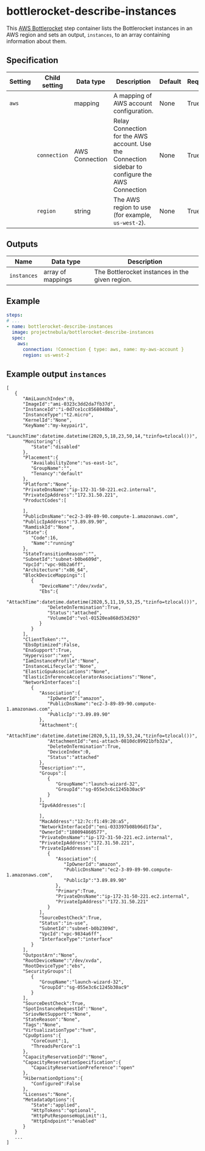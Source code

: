 # bottlerocket-describe-instances

This [AWS Bottlerocket](https://aws.amazon.com/bottlerocket/) step container lists the Bottlerocket
instances in an AWS region and sets an output, `instances`, to an array containing
information about them.

## Specification

| Setting | Child setting | Data type | Description | Default | Required |
|---------|---------------|-----------|-------------|---------|----------|
| `aws` || mapping | A mapping of AWS account configuration. | None | True |
|| `connection` | AWS Connection | Relay Connection for the AWS account. Use the Connection sidebar to configure the AWS Connection | None | True |
|| `region` | string | The AWS region to use (for example, `us-west-2`). | None | True |

## Outputs

| Name | Data type | Description |
|------|-----------|-------------|
| `instances` | array of mappings | The Bottlerocket instances in the given region. |

## Example

```yaml
steps:
# ...
- name: bottlerocket-describe-instances
  image: projectnebula/bottlerocket-describe-instances
  spec:
    aws:
      connection: !Connection { type: aws, name: my-aws-account } 
      region: us-west-2
```

## Example output `instances`
```
[
   {
      "AmiLaunchIndex":0,
      "ImageId":"ami-0323c3dd2da7fb37d",
      "InstanceId":"i-0d7ce1cc8568040ba",
      "InstanceType":"t2.micro",
      "KernelId":"None",
      "KeyName":"my-keypair1",
      "LaunchTime":datetime.datetime(2020,5,18,23,50,14,"tzinfo=tzlocal())",
      "Monitoring":{
         "State":"disabled"
      },
      "Placement":{
         "AvailabilityZone":"us-east-1c",
         "GroupName":"",
         "Tenancy":"default"
      },
      "Platform":"None",
      "PrivateDnsName":"ip-172-31-50-221.ec2.internal",
      "PrivateIpAddress":"172.31.50.221",
      "ProductCodes":[

      ],
      "PublicDnsName":"ec2-3-89-89-90.compute-1.amazonaws.com",
      "PublicIpAddress":"3.89.89.90",
      "RamdiskId":"None",
      "State":{
         "Code":16,
         "Name":"running"
      },
      "StateTransitionReason":"",
      "SubnetId":"subnet-b0be609d",
      "VpcId":"vpc-98b2a6ff",
      "Architecture":"x86_64",
      "BlockDeviceMappings":[
         {
            "DeviceName":"/dev/xvda",
            "Ebs":{
               "AttachTime":datetime.datetime(2020,5,11,19,53,25,"tzinfo=tzlocal())",
               "DeleteOnTermination":True,
               "Status":"attached",
               "VolumeId":"vol-01520ea868d53d293"
            }
         }
      ],
      "ClientToken":"",
      "EbsOptimized":False,
      "EnaSupport":True,
      "Hypervisor":"xen",
      "IamInstanceProfile":"None",
      "InstanceLifecycle":"None",
      "ElasticGpuAssociations":"None",
      "ElasticInferenceAcceleratorAssociations":"None",
      "NetworkInterfaces":[
         {
            "Association":{
               "IpOwnerId":"amazon",
               "PublicDnsName":"ec2-3-89-89-90.compute-1.amazonaws.com",
               "PublicIp":"3.89.89.90"
            },
            "Attachment":{
               "AttachTime":datetime.datetime(2020,5,11,19,53,24,"tzinfo=tzlocal())",
               "AttachmentId":"eni-attach-0810dc89921bfb32a",
               "DeleteOnTermination":True,
               "DeviceIndex":0,
               "Status":"attached"
            },
            "Description":"",
            "Groups":[
               {
                  "GroupName":"launch-wizard-32",
                  "GroupId":"sg-055e3c6c1245b30ac9"
               }
            ],
            "Ipv6Addresses":[

            ],
            "MacAddress":"12:7c:f1:49:20:a5",
            "NetworkInterfaceId":"eni-033397b08b96d1f3a",
            "OwnerId":"180094860577",
            "PrivateDnsName":"ip-172-31-50-221.ec2.internal",
            "PrivateIpAddress":"172.31.50.221",
            "PrivateIpAddresses":[
               {
                  "Association":{
                     "IpOwnerId":"amazon",
                     "PublicDnsName":"ec2-3-89-89-90.compute-1.amazonaws.com",
                     "PublicIp":"3.89.89.90"
                  },
                  "Primary":True,
                  "PrivateDnsName":"ip-172-31-50-221.ec2.internal",
                  "PrivateIpAddress":"172.31.50.221"
               }
            ],
            "SourceDestCheck":True,
            "Status":"in-use",
            "SubnetId":"subnet-b0b2309d",
            "VpcId":"vpc-9834a6ff",
            "InterfaceType":"interface"
         }
      ],
      "OutpostArn":"None",
      "RootDeviceName":"/dev/xvda",
      "RootDeviceType":"ebs",
      "SecurityGroups":[
         {
            "GroupName":"launch-wizard-32",
            "GroupId":"sg-055e3c6c1245b30ac9"
         }
      ],
      "SourceDestCheck":True,
      "SpotInstanceRequestId":"None",
      "SriovNetSupport":"None",
      "StateReason":"None",
      "Tags":"None",
      "VirtualizationType":"hvm",
      "CpuOptions":{
         "CoreCount":1,
         "ThreadsPerCore":1
      },
      "CapacityReservationId":"None",
      "CapacityReservationSpecification":{
         "CapacityReservationPreference":"open"
      },
      "HibernationOptions":{
         "Configured":False
      },
      "Licenses":"None",
      "MetadataOptions":{
         "State":"applied",
         "HttpTokens":"optional",
         "HttpPutResponseHopLimit":1,
         "HttpEndpoint":"enabled"
      }
   }
   ...
]
```